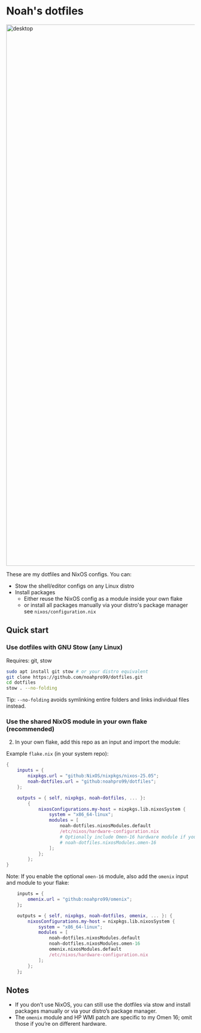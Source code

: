 # Noah's dotfiles

<img width="2561" height="1443" alt="desktop" src="https://github.com/user-attachments/assets/2412edc3-df57-4efd-b11d-3500c75f7dac" />

These are my dotfiles and NixOS configs. You can:

- Stow the shell/editor configs on any Linux distro
- Install packages
  - Either reuse the NixOS config as a module inside your own flake
  - or install all packages manually via your distro's package manager see `nixos/configuration.nix`

## Quick start

### Use dotfiles with GNU Stow (any Linux)

Requires: git, stow

```bash
sudo apt install git stow # or your distro equivalent
git clone https://github.com/noahpro99/dotfiles.git
cd dotfiles
stow . --no-folding
```

Tip: `--no-folding` avoids symlinking entire folders and links individual files instead.

### Use the shared NixOS module in your own flake (recommended)

2. In your own flake, add this repo as an input and import the module:

Example `flake.nix` (in your system repo):

```nix
{
	inputs = {
		nixpkgs.url = "github:NixOS/nixpkgs/nixos-25.05";
		noah-dotfiles.url = "github:noahpro99/dotfiles";
	};

	outputs = { self, nixpkgs, noah-dotfiles, ... }:
		{
			nixosConfigurations.my-host = nixpkgs.lib.nixosSystem {
				system = "x86_64-linux";
				modules = [
					noah-dotfiles.nixosModules.default
					/etc/nixos/hardware-configuration.nix
					# Optionally include Omen-16 hardware module if you have the same laptop
					# noah-dotfiles.nixosModules.omen-16
				];
			};
		};
}
```

Note: If you enable the optional `omen-16` module, also add the `omenix` input and module to your flake:

```nix
	inputs = {
		omenix.url = "github:noahpro99/omenix";
	};

	outputs = { self, nixpkgs, noah-dotfiles, omenix, ... }: {
		nixosConfigurations.my-host = nixpkgs.lib.nixosSystem {
			system = "x86_64-linux";
			modules = [
				noah-dotfiles.nixosModules.default
				noah-dotfiles.nixosModules.omen-16
				omenix.nixosModules.default
				/etc/nixos/hardware-configuration.nix
			];
		};
	};
```

## Notes

- If you don’t use NixOS, you can still use the dotfiles via stow and install packages manually or via your distro’s package manager.
- The `omenix` module and HP WMI patch are specific to my Omen 16; omit those if you’re on different hardware.
